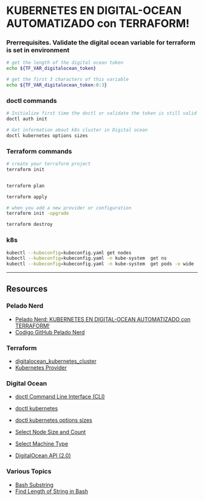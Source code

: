 # KUBERNETES EN DIGITAL-OCEAN AUTOMATIZADO con TERRAFORM!


### Prerrequisites. Validate the digital ocean variable for terraform is set in environment
```bash
# get the length of the digital ocean token
echo ${TF_VAR_digitalocean_token}

# get the first 3 characters of this variable
echo ${TF_VAR_digitalocean_token:0:3}

```

### doctl commands
```bash
# Initialize first time the doctl or validate the token is still valid
doctl auth init

# Get information about k8s cluster in Digital ocean
doctl kubernetes options sizes
```



### Terraform commands
```bash
# create your terraform project
terraform init


terraform plan

terraform apply

# when you add a new provider or configuration
terraform init -upgrade

terraform destroy
```



### k8s 
```bash
kubectl --kubeconfig=kubeconfig.yaml get nodes
kubectl --kubeconfig=kubeconfig.yaml -n kube-system  get ns
kubectl --kubeconfig=kubeconfig.yaml -n kube-system  get pods -o wide
```


---

## Resources

### Pelado Nerd
- [Pelado Nerd: KUBERNETES EN DIGITAL-OCEAN AUTOMATIZADO con TERRAFORM!](https://www.youtube.com/watch?v=i2LJAQVKYeY)
- [Codigo GitHub Pelado Nerd](https://github.com/pablokbs/peladonerd/tree/master/terraform/2)


### Terraform

- [digitalocean_kubernetes_cluster](https://registry.terraform.io/providers/digitalocean/digitalocean/latest/docs/resources/kubernetes_cluster)
- [Kubernetes Provider](https://registry.terraform.io/providers/hashicorp/kubernetes/latest/docs)


### Digital Ocean
- [doctl Command Line Interface (CLI)](https://docs.digitalocean.com/reference/doctl/)
- [doctl kubernetes](https://docs.digitalocean.com/reference/doctl/reference/kubernetes/)
- [doctl kubernetes options sizes](https://docs.digitalocean.com/reference/doctl/reference/kubernetes/options/sizes/)
- [Select Node Size and Count](https://docs.digitalocean.com/products/kubernetes/concepts/choosing-a-plan/#select-node-size-and-count)
- [Select Machine Type](https://docs.digitalocean.com/products/kubernetes/concepts/choosing-a-plan/#select-machine-type)

- [DigitalOcean API (2.0)](https://docs.digitalocean.com/reference/api/kafka-beta-api-reference/)



### Various Topics

- [Bash Substring](https://www.javatpoint.com/bash-substring)
- [Find Length of String in Bash](https://linuxhint.com/length_of_string_bash/)